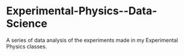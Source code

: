 # Experimental-Physics--Data-Science
A series of data analysis of the experiments made in my Experimental Physics classes.
